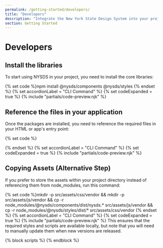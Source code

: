 ```yaml
---
permalink: /getting-started/developers/
title: "Developers"
description: "Integrate the New York State Design System into your project with web components, design tokens, and styles. Learn how to install, customize, and use it in Angular, .NET, React, and more."
section: Getting Started
---
```


# Developers

## Install the libraries

To start using NYSDS in your project, you need to install the core libraries:

{% set code %}npm install @nysds/components @nysds/styles
{% endset %}
{% set accordionLabel = "CLI Command" %}
{% set codeExpanded = true %}
{% include "partials/code-preview.njk" %}

## Reference the files in your application
Once the packages are installed, you need to reference the required files in your HTML or app's entry point:

{% set code %}<script type="module" src="[path-to-dir]/nysds.js"></script>
<link rel="stylesheet" href="[path-to-dir]/nysds-full.min.css" />
{% endset %}
{% set accordionLabel = "CLI Command" %}
{% set codeExpanded = true %}
{% include "partials/code-preview.njk" %}

## Copying Assets (Alternative Step)
If you prefer to store the assets within your project directory instead of referencing them from node_modules, run this command:

{% set code %}mkdir -p src/assets/css/vendor && mkdir -p src/assets/js/vendor && cp -r node_modules/@nysds/components/dist/nysds.* src/assets/js/vendor && cp -r node_modules/@nysds/styles/dist/* src/assets/css/vendor
{% endset %}
{% set accordionLabel = "CLI Command" %}
{% set codeExpanded = true %}
{% include "partials/code-preview.njk" %}
This ensures that the required styles and scripts are available locally, but note that you will need to manually update them when new versions are released.

{% block scripts %}
{% endblock %}